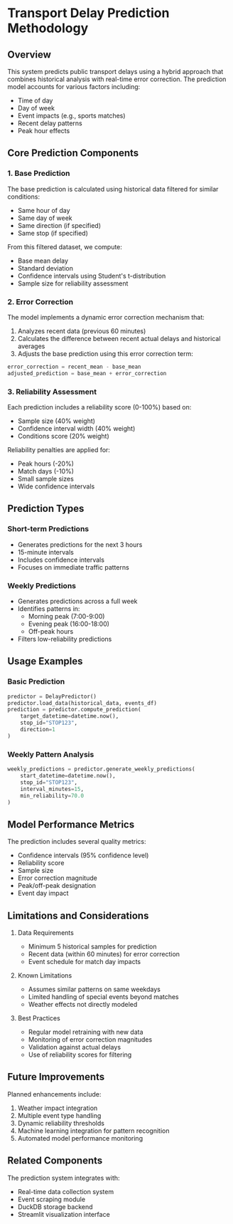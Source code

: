 # Transport Delay Prediction Methodology

## Overview
This system predicts public transport delays using a hybrid approach that combines historical analysis with real-time error correction. The prediction model accounts for various factors including:
- Time of day
- Day of week
- Event impacts (e.g., sports matches)
- Recent delay patterns
- Peak hour effects

## Core Prediction Components

### 1. Base Prediction
The base prediction is calculated using historical data filtered for similar conditions:
- Same hour of day
- Same day of week
- Same direction (if specified)
- Same stop (if specified)

From this filtered dataset, we compute:
- Base mean delay
- Standard deviation
- Confidence intervals using Student's t-distribution
- Sample size for reliability assessment

### 2. Error Correction
The model implements a dynamic error correction mechanism that:
1. Analyzes recent data (previous 60 minutes)
2. Calculates the difference between recent actual delays and historical averages
3. Adjusts the base prediction using this error correction term:
```python
error_correction = recent_mean - base_mean
adjusted_prediction = base_mean + error_correction
```

### 3. Reliability Assessment
Each prediction includes a reliability score (0-100%) based on:
- Sample size (40% weight)
- Confidence interval width (40% weight)
- Conditions score (20% weight)

Reliability penalties are applied for:
- Peak hours (-20%)
- Match days (-10%)
- Small sample sizes
- Wide confidence intervals

## Prediction Types

### Short-term Predictions
- Generates predictions for the next 3 hours
- 15-minute intervals
- Includes confidence intervals
- Focuses on immediate traffic patterns

### Weekly Predictions
- Generates predictions across a full week
- Identifies patterns in:
  - Morning peak (7:00-9:00)
  - Evening peak (16:00-18:00)
  - Off-peak hours
- Filters low-reliability predictions

## Usage Examples

### Basic Prediction
```python
predictor = DelayPredictor()
predictor.load_data(historical_data, events_df)
prediction = predictor.compute_prediction(
    target_datetime=datetime.now(),
    stop_id="STOP123",
    direction=1
)
```

### Weekly Pattern Analysis
```python
weekly_predictions = predictor.generate_weekly_predictions(
    start_datetime=datetime.now(),
    stop_id="STOP123",
    interval_minutes=15,
    min_reliability=70.0
)
```

## Model Performance Metrics

The prediction includes several quality metrics:
- Confidence intervals (95% confidence level)
- Reliability score
- Sample size
- Error correction magnitude
- Peak/off-peak designation
- Event day impact

## Limitations and Considerations

1. Data Requirements
   - Minimum 5 historical samples for prediction
   - Recent data (within 60 minutes) for error correction
   - Event schedule for match day impacts

2. Known Limitations
   - Assumes similar patterns on same weekdays
   - Limited handling of special events beyond matches
   - Weather effects not directly modeled

3. Best Practices
   - Regular model retraining with new data
   - Monitoring of error correction magnitudes
   - Validation against actual delays
   - Use of reliability scores for filtering

## Future Improvements

Planned enhancements include:
1. Weather impact integration
2. Multiple event type handling
3. Dynamic reliability thresholds
4. Machine learning integration for pattern recognition
5. Automated model performance monitoring

## Related Components

The prediction system integrates with:
- Real-time data collection system
- Event scraping module
- DuckDB storage backend
- Streamlit visualization interface